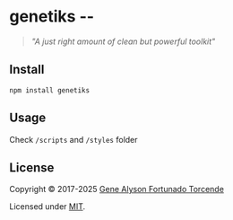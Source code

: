 # genetiks --

> *"A just right amount of clean but powerful toolkit"*

## Install

`npm install genetiks`

## Usage

Check `/scripts` and `/styles` folder

## License

Copyright &copy; 2017-2025 [Gene Alyson Fortunado Torcende](https://github.com/kermage)

Licensed under [MIT](LICENSE).
